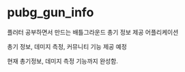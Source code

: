 # pubg_gun_info

플러터 공부하면서 만드는 배틀그라운드 총기 정보 제공 어플리케이션

총기 정보, 데미지 측정, 커뮤니티 기능 제공 예정

현재 총기정보, 데미지 측정 기능까지 완성함.
